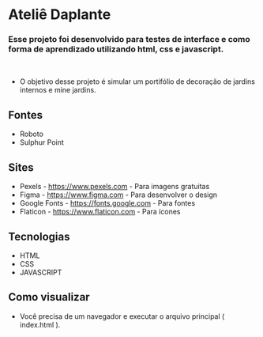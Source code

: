 # Ateliê Daplante

### Esse projeto foi desenvolvido para testes de interface e como forma de aprendizado utilizando html, css e javascript.

<br>

- O objetivo desse projeto é simular um portifólio de decoração de jardins internos e mine jardins.

## Fontes

- Roboto
- Sulphur Point

## Sites

- Pexels - https://www.pexels.com - Para imagens gratuitas
- Figma - https://www.figma.com - Para desenvolver o design
- Google Fonts - https://fonts.google.com - Para fontes
- Flaticon - https://www.flaticon.com - Para ícones

## Tecnologias

- HTML
- CSS
- JAVASCRIPT

## Como visualizar

- Você precisa de um navegador e executar o arquivo principal ( index.html ).
